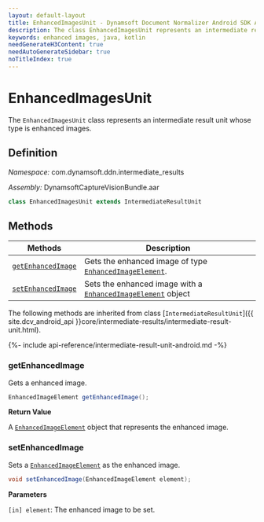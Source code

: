 ```yaml
---
layout: default-layout
title: EnhancedImagesUnit - Dynamsoft Document Normalizer Android SDK API Reference
description: The class EnhancedImagesUnit represents an intermediate result unit whose type is enhanced images.
keywords: enhanced images, java, kotlin
needGenerateH3Content: true
needAutoGenerateSidebar: true
noTitleIndex: true
---
```


# EnhancedImagesUnit

The `EnhancedImagesUnit` class represents an intermediate result unit whose type is enhanced images.

## Definition

*Namespace:* com.dynamsoft.ddn.intermediate_results

*Assembly:* DynamsoftCaptureVisionBundle.aar

```java
class EnhancedImagesUnit extends IntermediateResultUnit
```

## Methods

| Methods | Description |
| ---------- | ----------- |
| [`getEnhancedImage`](#getenhancedimage) | Gets the enhanced image of type [`EnhancedImageElement`](enhanced-image-element.md). |
| [`setEnhancedImage`](#setenhancedimage) | Sets the enhanced image with a [`EnhancedImageElement`](enhanced-image-element.md) object |

The following methods are inherited from class [`IntermediateResultUnit`]({{ site.dcv_android_api }}core/intermediate-results/intermediate-result-unit.html).

{%- include api-reference/intermediate-result-unit-android.md -%}

### getEnhancedImage

Gets a enhanced image.

```java
EnhancedImageElement getEnhancedImage();
```

**Return Value**

A [`EnhancedImageElement`](enhanced-image-element.md) object that represents the enhanced image.

### setEnhancedImage

Sets a [`EnhancedImageElement`](enhanced-image-element.md) as the enhanced image.

```java
void setEnhancedImage(EnhancedImageElement element);
```

**Parameters**

`[in] element`: The enhanced image to be set.
